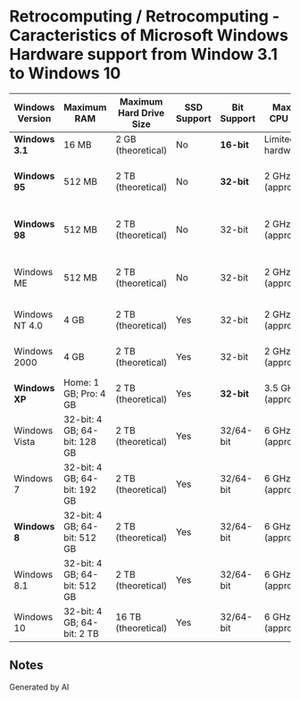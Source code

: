 # Retrocomputing / Retrocomputing - Caracteristics of Microsoft Windows Hardware support from Window 3.1 to Windows 10

| Windows Version   | Maximum RAM          | Maximum Hard Drive Size         | SSD Support | Bit Support  | Maximum CPU Speed                | Maximum Number of Cores | Maximum Display Resolution | USB Generation     | Disk Support (SATA/eSATA/NVMe) | Wi-Fi Support        | Wi-Fi Generation         |
|-------------------|---------------------|----------------------------------|-------------|--------------|----------------------------------|-------------------------|---------------------------|---------------------|---------------------------------|----------------------|--------------------------|
| **Windows 3.1**       | 16 MB               | 2 GB (theoretical)               | No          | **16-bit**       | Limited by hardware              | 1                       | 640 x 480 pixels          | N/A                 | N/A                             | No                   | N/A                      |
| **Windows 95**       | 512 MB              | 2 TB (theoretical)               | No          | **32-bit**       | 2 GHz (approximate)             | 1                       | 800 x 600 pixels          | **USB 1.0**             | SATA (limited), no eSATA/NVMe   | Limited (through add-on cards) | N/A                      |
| **Windows 98**        | 512 MB              | 2 TB (theoretical)               | No          | 32-bit       | 2 GHz (approximate)             | 1                       | 800 x 600 pixels          | **USB 1.0**             | **SATA (supported)**, no eSATA/NVMe | **Limited (through add-on cards)** | N/A                      |
| Windows ME        | 512 MB              | 2 TB (theoretical)               | No          | 32-bit       | 2 GHz (approximate)             | 1                       | 800 x 600 pixels          | USB 1.1             | SATA (supported), no eSATA/NVMe | Limited (through add-on cards) | N/A                      |
| Windows NT 4.0    | 4 GB                | 2 TB (theoretical)               | Yes         | 32-bit       | 2 GHz (approximate)             | 4                       | 1600 x 1200 pixels        | N/A                 | SATA (limited), no eSATA/NVMe   | No                   | N/A                      |
| Windows 2000      | 4 GB                | 2 TB (theoretical)               | Yes         | 32-bit       | 2 GHz (approximate)             | 4                       | 1600 x 1200 pixels        | N/A                 | SATA (limited), no eSATA/NVMe   | No                   | N/A                      |
| **Windows XP**        | Home: 1 GB; Pro: 4 GB | 2 TB (theoretical)          | Yes         | **32-bit**       | 3.5 GHz (approximate)           | **32**                      | **2560 x 1600 pixels**        | **USB 2.0**             | **SATA (supported)**, no eSATA/NVMe | **Yes**                  | **802.11b/g**                |
| Windows Vista     | 32-bit: 4 GB; 64-bit: 128 GB | 2 TB (theoretical)   | Yes         | 32/64-bit    | 6 GHz (approximate)             | 128                     | 2560 x 1600 pixels        | USB 2.0             | SATA (supported), no eSATA, NVMe | Yes                  | 802.11b/g/n              |
| Windows 7        | 32-bit: 4 GB; 64-bit: 192 GB | 2 TB (theoretical)  | Yes         | 32/64-bit    | 6 GHz (approximate)             | 256                     | 2560 x 1600 pixels        | USB 2.0             | SATA (supported), eSATA (limited), NVMe (limited) | Yes                  | 802.11b/g/n              |
| **Windows 8**        | 32-bit: 4 GB; 64-bit: 512 GB | 2 TB (theoretical)  | Yes         | 32/64-bit    | 6 GHz (approximate)             | 256                     | **3840 x 2160 pixels (4K)**   | **USB 3.0**             | SATA (supported), eSATA (supported), **NVMe (supported)** | Yes                  | **802.11a/b/g/n/ac**         |
| Windows 8.1      | 32-bit: 4 GB; 64-bit: 512 GB | 2 TB (theoretical)  | Yes         | 32/64-bit    | 6 GHz (approximate)             | 256                     | 3840 x 2160 pixels (4K)   | USB 3.0             | SATA (supported), eSATA (supported), NVMe (supported) | Yes                  | 802.11a/b/g/n/ac         |
| Windows 10       | 32-bit: 4 GB; 64-bit: 2 TB    | 16 TB (theoretical) | Yes         | 32/64-bit    | 6 GHz (approximate)             | 256                     | 3840 x 2160 pixels (4K)   | USB 3.0, USB 3.1    | SATA (supported), eSATA (supported), NVMe (supported) | Yes                  | 802.11a/b/g/n/ac/ad/ax    |

## Notes
Generated by AI
